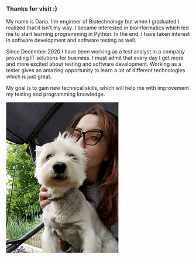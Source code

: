 ### Thanks for visit :) 
My name is Daria. I'm engineer of Biotechnology but when I graduated I realized that it isn't my way. I became interested in bioinformatics which led me to start learning programming in Python. In the end, I have taken interest in software development and software testing as well. 

Since December 2020 I have been working as a test analyst in a company providing IT solutions for business. I must admit that every day I get more and more excited about testing and software development. Working as a tester gives an amazing opportunity to learn a lot of different technologies which is just great. 

My goal is to gain new technical skills, which will help me with improvement my testing and programming knowledge. 

![alt text](https://github.com/dariadec/dariadec/blob/master/avek.jpg)

